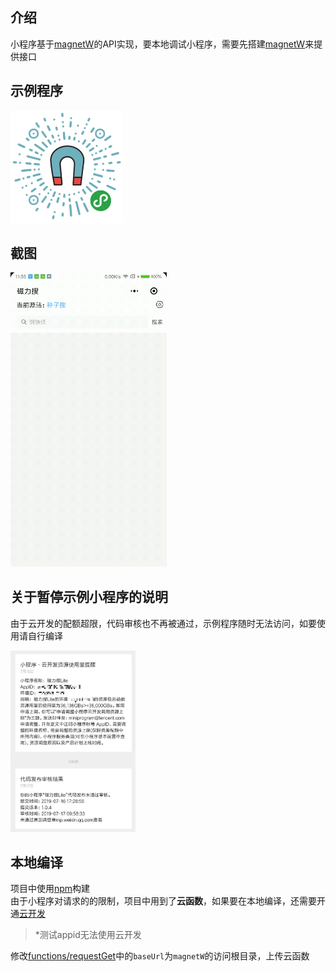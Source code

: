 ## 介绍
小程序基于[magnetW](https://github.com/dengyuhan/magnetW)的API实现，要本地调试小程序，需要先搭建[magnetW](https://github.com/dengyuhan/magnetW)来提供接口


## 示例程序
<img src="screenshots/mini.jpg" width="180"/>

## 截图
<img src="screenshots/1.gif" width="250"/>


## 关于暂停示例小程序的说明
由于云开发的配额超限，代码审核也不再被通过，示例程序随时无法访问，如要使用请自行编译

<img src="screenshots/2.jpg" width="200"/>

## 本地编译
项目中使用[npm](https://developers.weixin.qq.com/miniprogram/dev/devtools/npm.html)构建	
由于小程序对请求的的限制，项目中用到了**云函数**，如果要在本地编译，还需要开通[云开发](https://developers.weixin.qq.com/miniprogram/dev/wxcloud/basis/getting-started.html)  

>*测试appid无法使用云开发

修改[functions/requestGet](functions/requestGet/index.js)中的`baseUrl`为`magnetW`的访问根目录，上传云函数